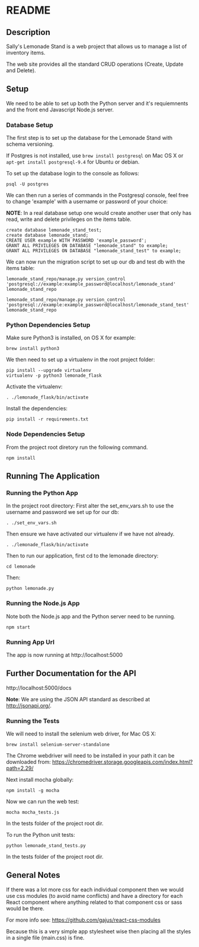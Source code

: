 # README


## Description
Sally's Lemonade Stand is a web project that allows us to manage a list of inventory items.

The web site provides all the standard CRUD operations (Create, Update and Delete).

## Setup

We need to be able to set up both the Python server and it's requiemnents and the front end
Javascript Node.js server.

### Database Setup

The first step is to set up the database for the Lemonade Stand with schema versioning.

If Postgres is not installed, use ```brew install postgresql``` on Mac OS X or ```apt-get install postgresql-9.4``` for Ubuntu or debian.

To  set up the database login to the console as follows:

```
psql -U postgres
```


We can then run a series of commands in the Postgresql console, feel free to change 'example' with a username or password of your choice:

**NOTE**: In a real database setup one would create another user that only has read, write and delete privileges on the items table.

```
create database lemonade_stand_test;
create database lemonade_stand;
CREATE USER example WITH PASSWORD 'example_password';
GRANT ALL PRIVILEGES ON DATABASE "lemonade_stand" to example;
GRANT ALL PRIVILEGES ON DATABASE "lemonade_stand_test" to example;
```

We can now run the migration script to set up our db and test db with the items table:

```
lemonade_stand_repo/manage.py version_control 'postgresql://example:example_password@localhost/lemonade_stand' lemonade_stand_repo

lemonade_stand_repo/manage.py version_control 'postgresql://example:example_password@localhost/lemonade_stand_test' lemonade_stand_repo
```

### Python Dependencies Setup

Make sure Python3 is installed, on OS X for example:

```
brew install python3
```

We then need to set up a virtualenv in the root project folder:
```
pip install --upgrade virtualenv
virtualenv -p python3 lemonade_flask

```

Activate the virtualenv:
```
. ./lemonade_flask/bin/activate
```
Install the dependencies:
```
pip install -r requirements.txt
```

### Node Dependencies Setup
From the project root diretory run the following command.

```
npm install
```

## Running The Application

### Running the Python App
In the project root directory:
First alter the set_env_vars.sh to use the username and password we set up for our db:

```
. ./set_env_vars.sh
```
Then ensure we have activated our virtualenv if we have not already.
```
. ./lemonade_flask/bin/activate
```
Then to run our application, first cd to the lemonade directory:
```
cd lemonade
```
Then:
```
python lemonade.py
```

### Running the Node.js App

Note both the Node.js app and the Python server need to be running.

```
npm start
```

### Running App Url

The app is now running at http://localhost:5000

## Further Documentation for the API


http://localhost:5000/docs

**Note**: We are using the JSON API standard as described at http://jsonapi.org/.


### Running the Tests

We will need to install the selenium web driver, for Mac OS X:

```brew install selenium-server-standalone```

The Chrome webdriver will need to be installed in your path it can be downloaded from:
https://chromedriver.storage.googleapis.com/index.html?path=2.29/

Next install mocha globally:

```
npm install -g mocha
```
Now we can run the web test:
```
mocha mocha_tests.js
```
In the tests folder of the project root dir.

To run the Python unit tests:
```
python lemonade_stand_tests.py
```

In the tests folder of the project root dir.

## General Notes

If there was a lot more css for each individual component then we would use css modules (to avoid name conflicts) and have a directory for each React component where anything related to that component css or
sass would be there.

For more info see: https://github.com/gajus/react-css-modules

Because this is a very simple app stylesheet wise then placing all the styles in a single file (main.css) is fine.
